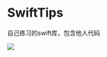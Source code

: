 # SwiftTips
自己练习的swift库，包含他人代码


![](https://raw.githubusercontent.com/kaqijiang/SwiftTips/[1]StopWatch/1StopWatch1.gif)

<!-- https://raw.githubusercontent.com/kaqijiang/SwiftTips/master/%5B1%5DStopWatch/1StopWatch1.gif -->